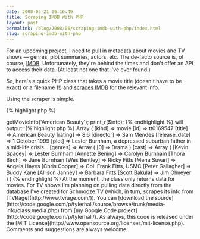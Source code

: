 ```yaml
---
date: 2008-05-21 06:16:49
title: Scraping IMDB With PHP
layout: post
permalink: /blog/2008/05/scraping-imdb-with-php/index.html
slug: scraping-imdb-with-php
---
```

For an upcoming project, I need to pull in metadata about movies and TV shows &mdash; genres, plot summaries, actors, etc. The de-facto source is, of course, [IMDB](http://imdb.com). Unfortunately, they're behind the times and don't offer an API to access their data. (At least not one that I've ever found.)

So, here's a quick PHP class that takes a movie title (doesn't have to be exact) or a filename (!) and [scrapes IMDB](http://code.google.com/p/tylerhall/source/browse/trunk/media-info/class.media.php) for the relevant info.

Using the scraper is simple.

{% highlight php %}
<?PHP
    $m = new MediaInfo();
    $info = $m->getMovieInfo('American Beauty');
    print_r($info);
{% endhighlight %}

will output:

{% highlight php %}
    Array
    (
        [kind] => movie
        [id] => tt0169547
        [title] => American Beauty
        [rating] => 8.6
        [director] => Sam Mendes
        [release_date] => 1 October 1999
        [plot] => Lester Burnham, a depressed suburban father in a mid-life crisis...
        [genres] => Array
            (
                [0] => Drama
            )
        [cast] => Array
            (
                [Kevin Spacey] => Lester Burnham
                [Annette Bening] => Carolyn Burnham
                [Thora Birch] => Jane Burnham
                [Wes Bentley] => Ricky Fitts
                [Mena Suvari] => Angela Hayes
                [Chris Cooper] => Col. Frank Fitts, USMC
                [Peter Gallagher] => Buddy Kane
                [Allison Janney] => Barbara Fitts
                [Scott Bakula] => Jim Olmeyer
            )
    )
{% endhighlight %}

At the moment, the class only returns data for movies. For TV shows I'm planning on pulling data directly from the database I've created for Schmooze.TV (which, in turn, scrapes its info from [TVRage](http://www.tvrage.com/)).

You can [download the source](http://code.google.com/p/tylerhall/source/browse/trunk/media-info/class.media.php) from [my Google Code project](http://code.google.com/p/tylerhall/). As always, this code is released under the [MIT License](http://www.opensource.org/licenses/mit-license.php). Comments and suggestions are always welcome.